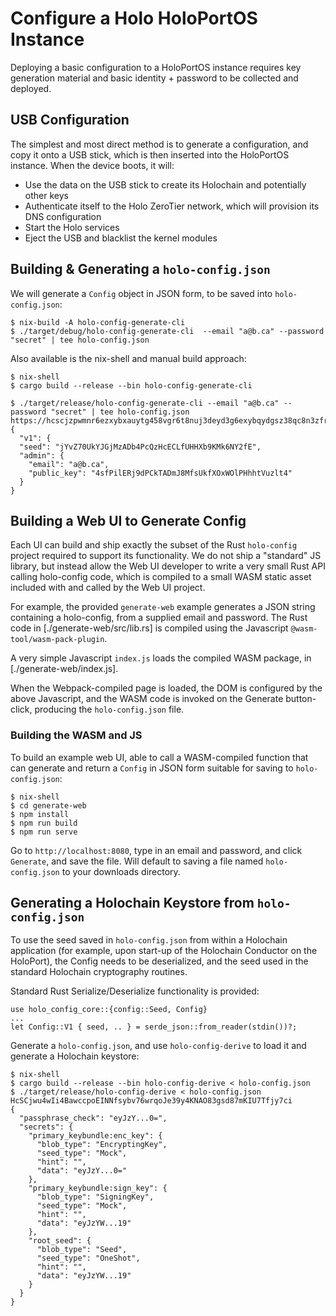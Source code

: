 # Configure a Holo HoloPortOS Instance

Deploying a basic configuration to a HoloPortOS instance requires key generation material and basic
identity + password to be collected and deployed.

## USB Configuration

The simplest and most direct method is to generate a configuration, and copy it onto a USB stick,
which is then inserted into the HoloPortOS instance.  When the device boots, it will:

- Use the data on the USB stick to create its Holochain and potentially other keys
- Authenticate itself to the Holo ZeroTier network, which will provision its DNS configuration
- Start the Holo services
- Eject the USB and blacklist the kernel modules

## Building & Generating a `holo-config.json`

We will generate a `Config` object in JSON form, to be saved into `holo-config.json`:

```
$ nix-build -A holo-config-generate-cli
$ ./target/debug/holo-config-generate-cli  --email "a@b.ca" --password "secret" | tee holo-config.json
```

Also available is the nix-shell and manual build approach:
```
$ nix-shell
$ cargo build --release --bin holo-config-generate-cli

$ ./target/release/holo-config-generate-cli --email "a@b.ca" --password "secret" | tee holo-config.json
https://hcscjzpwmnr6ezxybxauytg458vgr6t8nuj3deyd3g6exybqydgsz38qc8n3zfr.holohost.net/
{
  "v1": {
  "seed": "jYvZ70UkYJGjMzADb4PcQzHcECLfUHHXb9KMk6NY2fE",
  "admin": {
    "email": "a@b.ca",
    "public_key": "4sfPilERj9dPCkTADmJ8MfsUkfXOxWOlPHhhtVuzlt4"
  }
}
```

## Building a Web UI to Generate Config

Each UI can build and ship exactly the subset of the Rust `holo-config` project required to support
its functionality.  We do not ship a "standard" JS library, but instead allow the Web UI developer
to write a very small Rust API calling holo-config code, which is compiled to a small WASM static
asset included with and called by the Web UI project.

For example, the provided `generate-web` example generates a JSON string containing a holo-config,
from a supplied email and password.  The Rust code in [./generate-web/src/lib.rs] is compiled using
the Javascript `@wasm-tool/wasm-pack-plugin`.

A very simple Javascript `index.js` loads the compiled WASM package, in [./generate-web/index.js].

When the Webpack-compiled page is loaded, the DOM is configured by the above Javascript, and the
WASM code is invoked on the Generate button-click, producing the `holo-config.json` file.

### Building the WASM and JS

To build an example web UI, able to call a WASM-compiled function that can generate and return a
`Config` in JSON form suitable for saving to `holo-config.json`:

```
$ nix-shell
$ cd generate-web
$ npm install
$ npm run build
$ npm run serve
```

Go to `http://localhost:8080`, type in an email and password, and click `Generate`, and save the
file.  Will default to saving a file named `holo-config.json` to your downloads directory.

## Generating a Holochain Keystore from `holo-config.json`

To use the seed saved in `holo-config.json` from within a Holochain application (for example, upon
start-up of the Holochain Conductor on the HoloPort), the Config needs to be deserialized, and the
seed used in the standard Holochain cryptography routines.

Standard Rust Serialize/Deserialize functionality is provided:

```
use holo_config_core::{config::Seed, Config}
...
let Config::V1 { seed, .. } = serde_json::from_reader(stdin())?;
```

Generate a `holo-config.json`, and use `holo-config-derive` to load it and generate a Holochain
keystore:

```
$ nix-shell
$ cargo build --release --bin holo-config-derive < holo-config.json
$ ./target/release/holo-config-derive < holo-config.json
HcSCjwu4wIi4BawccpoEINNfsybv76wrqoJe39y4KNAO83gsd87mKIU7Tfjy7ci
{
  "passphrase_check": "eyJzY...0=",
  "secrets": {
    "primary_keybundle:enc_key": {
      "blob_type": "EncryptingKey",
      "seed_type": "Mock",
      "hint": "",
      "data": "eyJzY...0="
    },
    "primary_keybundle:sign_key": {
      "blob_type": "SigningKey",
      "seed_type": "Mock",
      "hint": "",
      "data": "eyJzYW...19"
    },
    "root_seed": {
      "blob_type": "Seed",
      "seed_type": "OneShot",
      "hint": "",
      "data": "eyJzYW...19"
    }
  }
}
```
